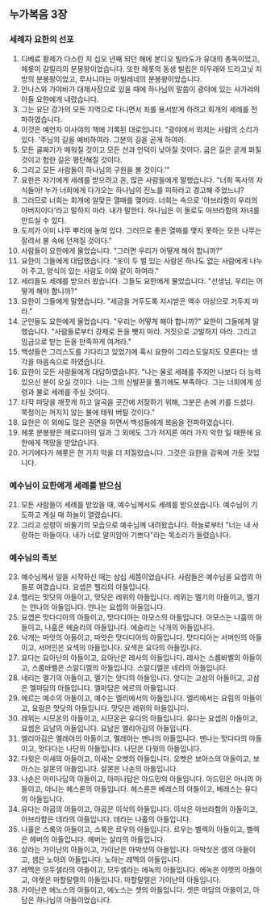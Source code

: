 ## 누가복음 3장

### 세례자 요한의 선포
1. 디베료 황제가 다스린 지 십오 년째 되던 해에 본디오 빌라도가 유대의 총독이었고, 헤롯이 갈릴리의 분봉왕이었습니다. 또한 헤롯의 동생 빌립은 이두래와 드라고닛 지방의 분봉왕이었고, 루사니아는 아빌레네의 분봉왕이었습니다.
2. 안나스와 가야바가 대제사장으로 있을 때에 하나님의 말씀이 광야에 있는 사가랴의 아들 요한에게 내렸습니다.
3. 그는 요단 강가의 모든 지역으로 다니면서 죄를 용서받게 하려고 회개의 세례를 전파하였습니다.
4. 이것은 예언자 이사야의 책에 기록된 대로입니다. "광야에서 외치는 사람의 소리가 있다. '주님의 길을 예비하여라. 그분의 길을 곧게 하여라.
5. 모든 골짜기가 메워질 것이고 모든 산과 언덕이 낮아질 것이다. 굽은 길은 곧게 펴질 것이고 험한 길은 평탄해질 것이다.
6. 그리고 모든 사람들이 하나님의 구원을 볼 것이다.'"
7. 요한은 자기에게 세례를 받으려고 온, 많은 사람들에게 말했습니다. "너희 독사의 자식들아! 누가 너희에게 다가오는 하나님의 진노를 피하라고 경고해 주었느냐?
8. 그러므로 너희는 회개에 알맞은 열매를 맺어라. 너희는 속으로 '아브라함이 우리의 아버지이다'라고 말하지 마라. 내가 말한다. 하나님은 이 돌로도 아브라함의 자녀를 만드실 수 있다.
9. 도끼가 이미 나무 뿌리에 놓여 있다. 그러므로 좋은 열매를 맺지 못하는 모든 나무는 잘려서 불 속에 던져질 것이다."
10. 사람들이 요한에게 물었습니다. "그러면 우리가 어떻게 해야 합니까?"
11. 요한이 그들에게 대답했습니다. "옷이 두 벌 있는 사람은 하나도 없는 사람에게 나누어 주고, 양식이 있는 사람도 이와 같이 하여라."
12. 세리들도 세례를 받으러 왔습니다. 그들도 요한에게 물었습니다. "선생님, 우리는 어떻게 해야 합니까?"
13. 요한이 그들에게 말했습니다. "세금을 거두도록 지시받은 액수 이상으로 거두지 마라."
14. 군인들도 요한에게 물었습니다. "우리는 어떻게 해야 합니까?" 요한이 그들에게 말했습니다. "사람들로부터 강제로 돈을 뺏지 마라. 거짓으로 고발하지 마라. 그리고 임금으로 받는 돈을 만족하게 여겨라."
15. 백성들은 그리스도를 기다리고 있었기에 혹시 요한이 그리스도일지도 모른다는 생각을 마음속으로 하였습니다.
16. 요한이 모든 사람들에게 대답하였습니다. "나는 물로 세례를 주지만 나보다 더 능력 있으신 분이 오실 것이다. 나는 그의 신발끈을 풀기에도 부족하다. 그는 너희에게 성령과 불로 세례를 주실 것이다.
17. 타작 마당을 깨끗게 하고 알곡을 곳간에 저장하기 위해, 그분은 손에 키를 드셨다. 쭉정이는 꺼지지 않는 불에 태워 버릴 것이다."
18. 요한은 이 외에도 많은 권면을 하면서 백성들에게 복음을 전파하였습니다.
19. 헤롯 분봉왕은 헤로디아의 일과 그 외에도 그가 저지른 여러 가지 악한 일 때문에 요한에게 책망을 받았습니다.
20. 거기에다가 헤롯은 한 가지 악을 더 저질렀습니다. 그것은 요한을 감옥에 가둔 것입니다.
### 예수님이 요한에게 세례를 받으심
21. 모든 사람들이 세례를 받았을 때, 예수님께서도 세례를 받으셨습니다. 예수님이 기도하고 계실 때 하늘이 열렸습니다.
22. 그리고 성령이 비둘기의 모습으로 예수님께 내려왔습니다. 하늘로부터 "너는 내 사랑하는 아들이다. 내가 너로 말미암아 기쁘다"라는 목소리가 들렸습니다.
### 예수님의 족보
23. 예수님께서 일을 시작하신 때는 삼십 세쯤이었습니다. 사람들은 예수님을 요셉의 아들로 여겼습니다. 요셉은 헬리의 아들입니다.
24. 헬리는 맛닷의 아들이고, 맛닷은 레위의 아들입니다. 레위는 멜기의 아들이고, 멜기는 얀나의 아들입니다. 얀나는 요셉의 아들입니다.
25. 요셉은 맛다디아의 아들이고, 맛다디아는 아모스의 아들입니다. 아모스는 나훔의 아들이고, 나훔은 에슬리의 아들입니다. 에슬리는 낙개의 아들입니다.
26. 낙개는 마앗의 아들이고, 마앗은 맛다디아의 아들입니다. 맛다디아는 서머인의 아들이고, 서머인은 요섹의 아들입니다. 요섹은 요다의 아들입니다.
27. 요다는 요아난의 아들이고, 요아난은 레사의 아들입니다. 레사는 스룹바벨의 아들이고, 스룹바벨은 스알디엘의 아들입니다. 스알디엘은 네리의 아들입니다.
28. 네리는 멜기의 아들이고, 멜기는 앗디의 아들입니다. 앗디는 고삼의 아들이고, 고삼은 엘마담의 아들입니다. 엘마담은 에르의 아들입니다.
29. 에르는 예수의 아들이고, 예수는 엘리에서의 아들입니다. 엘리에서는 요림의 아들이고, 요림은 맛닷의 아들입니다. 맛닷은 레위의 아들입니다.
30. 레위는 시므온의 아들이고, 시므온은 유다의 아들입니다. 유다는 요셉의 아들이고, 요셉은 요남의 아들입니다. 요남은 엘리아김의 아들입니다.
31. 엘리아김은 멜레아의 아들이고, 멜레아는 멘나의 아들입니다. 멘나는 맛다다의 아들이고, 맛다다는 나단의 아들입니다. 나단은 다윗의 아들입니다.
32. 다윗은 이새의 아들이고, 이새는 오벳의 아들입니다. 오벳은 보아스의 아들이고, 보아스는 살몬의 아들입니다. 살몬은 나손의 아들입니다.
33. 나손은 아미나답의 아들이고, 아미나답은 아드민의 아들입니다. 아드민은 아니의 아들이고, 아니는 헤스론의 아들입니다. 헤스론은 베레스의 아들이고, 베레스는 유다의 아들입니다.
34. 유다는 야곱의 아들이고, 야곱은 이삭의 아들입니다. 이삭은 아브라함의 아들이고, 아브라함은 데라의 아들입니다. 데라는 나홀의 아들입니다.
35. 나홀은 스룩의 아들이고, 스룩은 르우의 아들입니다. 르우는 벨렉의 아들이고, 벨렉은 헤버의 아들입니다. 헤버는 살라의 아들입니다.
36. 살라는 가이난의 아들이고, 가이난은 아박삿의 아들입니다. 아박삿은 셈의 아들이고, 셈은 노아의 아들입니다. 노아는 레멕의 아들입니다.
37. 레멕은 므두셀라의 아들이고, 므두셀라는 에녹의 아들입니다. 에녹은 야렛의 아들이고, 야렛은 마할랄렐의 아들입니다. 마할랄렐은 가이난의 아들입니다.
38. 가이난은 에노스의 아들이고, 에노스는 셋의 아들입니다. 셋은 아담의 아들이고, 아담은 하나님의 아들이었습니다.
